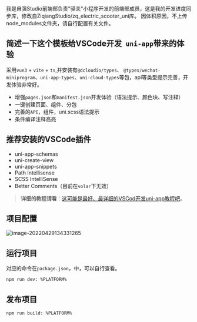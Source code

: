 我是自强Studio前端部负责"驿夫"小程序开发的前端部成员，这是我的开发进度同步库，修改自ZiqiangStudio/zq_electric_scooter_uni库。
因体积原因，不上传node_modules文件夹，请自行配置有关文件。

## **简述一下**这个模板给VSCode开发` uni-app`带来的体验

采用`vue3` + `vite` + `ts`,并安装有`@dcloudio/types`、 `@types/wechat-miniprogram`、`uni-app-types`、`uni-cloud-types`等包，api等类型提示完善，开发体验非常好。

- 增强`pages.json`和`manifest.json`开发体验（语法提示、颜色块、写注释）
- 一键创建页面、组件、分包
- 完善的`API`，组件，uni.scss语法提示
- 条件编译注释高亮

## 推荐安装的VSCode插件

- uni-app-schemas
- uni-create-view
- uni-app-snippets
- Path Intellisense
- SCSS IntelliSense
- Better Comments（目前在`volar`下无效）




> **详细的教程请看**：[这可能是最好、最详细的VSCod开发uni-app教程吧](https://juejin.cn/post/7090532271257714695)。

## 项目配置

![image-20220429134331265](https://s2.loli.net/2022/04/29/foQDHulNeEwhcAi.png)

## 运行项目

对应的命令在`package.json`，中，可以自行查看。

```bash
npm run dev: %PLATFORM%
```

## 发布项目

```bash
npm run build: %PLATFORM%
```

